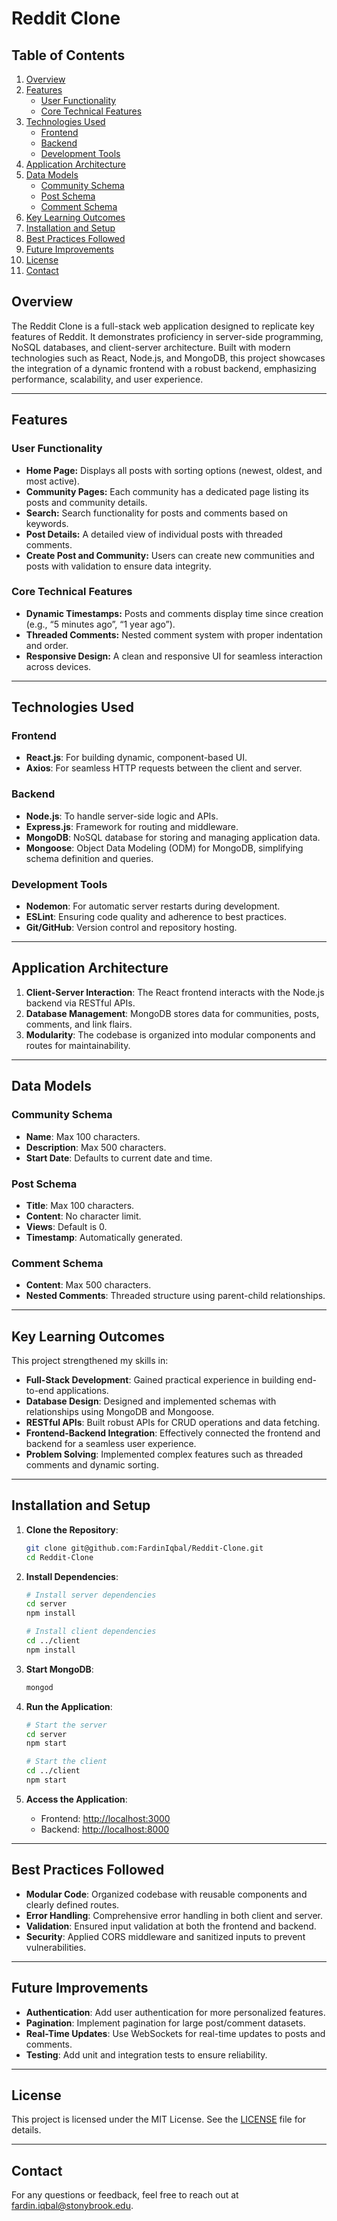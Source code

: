 # Reddit Clone

## Table of Contents
1. [Overview](#overview)
2. [Features](#features)
   - [User Functionality](#user-functionality)
   - [Core Technical Features](#core-technical-features)
3. [Technologies Used](#technologies-used)
   - [Frontend](#frontend)
   - [Backend](#backend)
   - [Development Tools](#development-tools)
4. [Application Architecture](#application-architecture)
5. [Data Models](#data-models)
   - [Community Schema](#community-schema)
   - [Post Schema](#post-schema)
   - [Comment Schema](#comment-schema)
6. [Key Learning Outcomes](#key-learning-outcomes)
7. [Installation and Setup](#installation-and-setup)
8. [Best Practices Followed](#best-practices-followed)
9. [Future Improvements](#future-improvements)
10. [License](#license)
11. [Contact](#contact)

## Overview
The Reddit Clone is a full-stack web application designed to replicate key features of Reddit. It demonstrates proficiency in server-side programming, NoSQL databases, and client-server architecture. Built with modern technologies such as React, Node.js, and MongoDB, this project showcases the integration of a dynamic frontend with a robust backend, emphasizing performance, scalability, and user experience.

---

## Features
### User Functionality
- **Home Page:** Displays all posts with sorting options (newest, oldest, and most active).
- **Community Pages:** Each community has a dedicated page listing its posts and community details.
- **Search:** Search functionality for posts and comments based on keywords.
- **Post Details:** A detailed view of individual posts with threaded comments.
- **Create Post and Community:** Users can create new communities and posts with validation to ensure data integrity.

### Core Technical Features
- **Dynamic Timestamps:** Posts and comments display time since creation (e.g., “5 minutes ago”, “1 year ago”).
- **Threaded Comments:** Nested comment system with proper indentation and order.
- **Responsive Design:** A clean and responsive UI for seamless interaction across devices.

---

## Technologies Used
### Frontend
- **React.js**: For building dynamic, component-based UI.
- **Axios**: For seamless HTTP requests between the client and server.

### Backend
- **Node.js**: To handle server-side logic and APIs.
- **Express.js**: Framework for routing and middleware.
- **MongoDB**: NoSQL database for storing and managing application data.
- **Mongoose**: Object Data Modeling (ODM) for MongoDB, simplifying schema definition and queries.

### Development Tools
- **Nodemon**: For automatic server restarts during development.
- **ESLint**: Ensuring code quality and adherence to best practices.
- **Git/GitHub**: Version control and repository hosting.

---

## Application Architecture
1. **Client-Server Interaction**: The React frontend interacts with the Node.js backend via RESTful APIs.
2. **Database Management**: MongoDB stores data for communities, posts, comments, and link flairs.
3. **Modularity**: The codebase is organized into modular components and routes for maintainability.

---

## Data Models
### Community Schema
- **Name**: Max 100 characters.
- **Description**: Max 500 characters.
- **Start Date**: Defaults to current date and time.

### Post Schema
- **Title**: Max 100 characters.
- **Content**: No character limit.
- **Views**: Default is 0.
- **Timestamp**: Automatically generated.

### Comment Schema
- **Content**: Max 500 characters.
- **Nested Comments**: Threaded structure using parent-child relationships.

---

## Key Learning Outcomes
This project strengthened my skills in:
- **Full-Stack Development**: Gained practical experience in building end-to-end applications.
- **Database Design**: Designed and implemented schemas with relationships using MongoDB and Mongoose.
- **RESTful APIs**: Built robust APIs for CRUD operations and data fetching.
- **Frontend-Backend Integration**: Effectively connected the frontend and backend for a seamless user experience.
- **Problem Solving**: Implemented complex features such as threaded comments and dynamic sorting.

---

## Installation and Setup
1. **Clone the Repository**:
   ```bash
   git clone git@github.com:FardinIqbal/Reddit-Clone.git
   cd Reddit-Clone
   ```

2. **Install Dependencies**:
   ```bash
   # Install server dependencies
   cd server
   npm install

   # Install client dependencies
   cd ../client
   npm install
   ```

3. **Start MongoDB**:
   ```bash
   mongod
   ```

4. **Run the Application**:
   ```bash
   # Start the server
   cd server
   npm start

   # Start the client
   cd ../client
   npm start
   ```

5. **Access the Application**:
   - Frontend: [http://localhost:3000](http://localhost:3000)
   - Backend: [http://localhost:8000](http://localhost:8000)

---

## Best Practices Followed
- **Modular Code**: Organized codebase with reusable components and clearly defined routes.
- **Error Handling**: Comprehensive error handling in both client and server.
- **Validation**: Ensured input validation at both the frontend and backend.
- **Security**: Applied CORS middleware and sanitized inputs to prevent vulnerabilities.

---

## Future Improvements
- **Authentication**: Add user authentication for more personalized features.
- **Pagination**: Implement pagination for large post/comment datasets.
- **Real-Time Updates**: Use WebSockets for real-time updates to posts and comments.
- **Testing**: Add unit and integration tests to ensure reliability.

---

## License
This project is licensed under the MIT License. See the [LICENSE](LICENSE) file for details.

---

## Contact
For any questions or feedback, feel free to reach out at [fardin.iqbal@stonybrook.edu](mailto:fardin.iqbal@stonybrook.edu).
